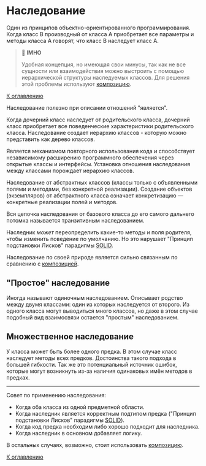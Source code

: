 # Наследование

Один из принципов объектно-ориентированного программирования. Когда класс В производный от класса А приобретает все параметры и методы класса А говорят, что класс В наследует класс А. 

> :thinking: **IMHO**
>
> Удобная концепция, но имеющая свои минусы, так как не все сущности или взаимодействия можно выстроить с помощью иерархической структуры наследуемых классов. Для решения этой проблемы используют [композицию](composition.md).

[К оглавлению](../README.md)

Наследование полезно при описании отношений "является".

Когда дочерний класс наследует от родительского класса, дочерний класс приобретает все поведенческие характеристики родительского класса. Наследование создает иерархию классов - которую можно представить как дерево классов.

Является механизмом повторного использования кода и способствует независимому расширению программного обеспечения через открытые классы и интерфейсы. Установка отношения наследования между классами порождает иерархию классов.

Наследование от абстрактных классов (классы только с объявленными полями и методами, без конкретной реализации). Создание объектов (экземпляров) от абстрактного класса означает конкретизацию — конкретные реализации полей и методов.

Вся цепочка наследования от базового класса до его самого дальнего потомка называется транзитивным наследованием.

Наследник _может_ переопределить какие-то методы и поля родителя, чтобы изменить поведение по умолчанию. Но это нарушает "Принцип подстановки Лисков" парадигмы [SOLID](solid.md).

Наследование по своей природе является сильно связанным по сравнению с [композицией](composition.md).

## "Простое" наследование

Иногда называют одиночным наследованием. Описывает родство между двумя классами: один из которых наследуется от второго. Из одного класса могут выводиться много классов, но даже в этом случае подобный вид взаимосвязи остается "простым" наследованием.

## Множественное наследование

У класса может быть более одного предка. В этом случае класс наследует методы всех предков. Достоинства такого подхода в большей гибкости. Так же это потенциальный источник ошибок, которые могут возникнуть из-за наличия одинаковых имён методов в предках.

---

Совет по применению наследования:
- Когда оба класса из одной предметной области.
- Когда наследник является корректным подтипом предка ("Принцип подстановки Лисков" парадигмы [SOLID](solid.md)).
- Когда код предка необходим либо хорошо подходит для наследника.
- Когда наследник в основном добавляет логику.

В остальных случаях, возможно, стоит использовать [композицию](composition.md).

[К оглавлению](../README.md)
